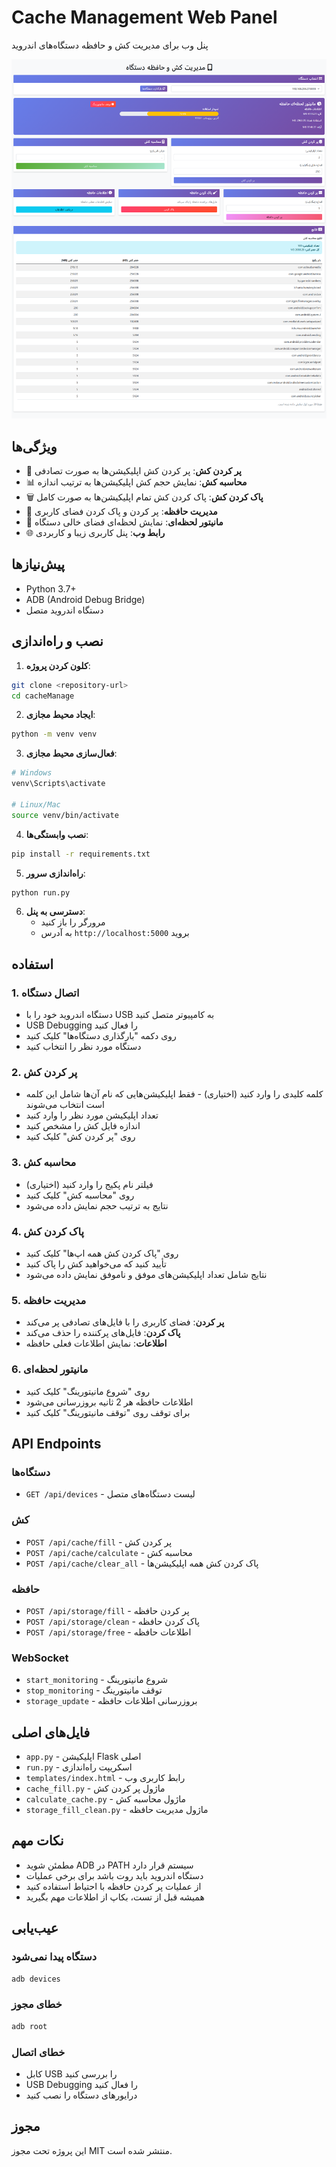 # Cache Management Web Panel

پنل وب برای مدیریت کش و حافظه دستگاه‌های اندروید

![Web Panel Interface](images/template.png)

## ویژگی‌ها

- 🎯 **پر کردن کش**: پر کردن کش اپلیکیشن‌ها به صورت تصادفی
- 📊 **محاسبه کش**: نمایش حجم کش اپلیکیشن‌ها به ترتیب اندازه
- 🗑️ **پاک کردن کش**: پاک کردن کش تمام اپلیکیشن‌ها به صورت کامل
- 💾 **مدیریت حافظه**: پر کردن و پاک کردن فضای کاربری
- 📱 **مانیتور لحظه‌ای**: نمایش لحظه‌ای فضای خالی دستگاه
- 🌐 **رابط وب**: پنل کاربری زیبا و کاربردی

## پیش‌نیازها

- Python 3.7+
- ADB (Android Debug Bridge)
- دستگاه اندروید متصل

## نصب و راه‌اندازی

1. **کلون کردن پروژه**:
```bash
git clone <repository-url>
cd cacheManage
```

2. **ایجاد محیط مجازی**:
```bash
python -m venv venv
```

3. **فعال‌سازی محیط مجازی**:
```bash
# Windows
venv\Scripts\activate

# Linux/Mac
source venv/bin/activate
```

4. **نصب وابستگی‌ها**:
```bash
pip install -r requirements.txt
```

5. **راه‌اندازی سرور**:
```bash
python run.py
```

6. **دسترسی به پنل**:
   - مرورگر را باز کنید
   - به آدرس `http://localhost:5000` بروید

## استفاده

### 1. اتصال دستگاه
- دستگاه اندروید خود را با USB به کامپیوتر متصل کنید
- USB Debugging را فعال کنید
- روی دکمه "بارگذاری دستگاه‌ها" کلیک کنید
- دستگاه مورد نظر را انتخاب کنید

### 2. پر کردن کش
- کلمه کلیدی را وارد کنید (اختیاری) - فقط اپلیکیشن‌هایی که نام آن‌ها شامل این کلمه است انتخاب می‌شوند
- تعداد اپلیکیشن مورد نظر را وارد کنید
- اندازه فایل کش را مشخص کنید
- روی "پر کردن کش" کلیک کنید

### 3. محاسبه کش
- فیلتر نام پکیج را وارد کنید (اختیاری)
- روی "محاسبه کش" کلیک کنید
- نتایج به ترتیب حجم نمایش داده می‌شود

### 4. پاک کردن کش
- روی "پاک کردن کش همه اپ‌ها" کلیک کنید
- تأیید کنید که می‌خواهید کش را پاک کنید
- نتایج شامل تعداد اپلیکیشن‌های موفق و ناموفق نمایش داده می‌شود

### 5. مدیریت حافظه
- **پر کردن**: فضای کاربری را با فایل‌های تصادفی پر می‌کند
- **پاک کردن**: فایل‌های پرکننده را حذف می‌کند
- **اطلاعات**: نمایش اطلاعات فعلی حافظه

### 6. مانیتور لحظه‌ای
- روی "شروع مانیتورینگ" کلیک کنید
- اطلاعات حافظه هر 2 ثانیه بروزرسانی می‌شود
- برای توقف روی "توقف مانیتورینگ" کلیک کنید

## API Endpoints

### دستگاه‌ها
- `GET /api/devices` - لیست دستگاه‌های متصل

### کش
- `POST /api/cache/fill` - پر کردن کش
- `POST /api/cache/calculate` - محاسبه کش
- `POST /api/cache/clear_all` - پاک کردن کش همه اپلیکیشن‌ها

### حافظه
- `POST /api/storage/fill` - پر کردن حافظه
- `POST /api/storage/clean` - پاک کردن حافظه
- `POST /api/storage/free` - اطلاعات حافظه

### WebSocket
- `start_monitoring` - شروع مانیتورینگ
- `stop_monitoring` - توقف مانیتورینگ
- `storage_update` - بروزرسانی اطلاعات حافظه

## فایل‌های اصلی

- `app.py` - اپلیکیشن Flask اصلی
- `run.py` - اسکریپت راه‌اندازی
- `templates/index.html` - رابط کاربری وب
- `cache_fill.py` - ماژول پر کردن کش
- `calculate_cache.py` - ماژول محاسبه کش
- `storage_fill_clean.py` - ماژول مدیریت حافظه

## نکات مهم

- مطمئن شوید ADB در PATH سیستم قرار دارد
- دستگاه اندروید باید روت باشد برای برخی عملیات
- از عملیات پر کردن حافظه با احتیاط استفاده کنید
- همیشه قبل از تست، بکاپ از اطلاعات مهم بگیرید

## عیب‌یابی

### دستگاه پیدا نمی‌شود
```bash
adb devices
```

### خطای مجوز
```bash
adb root
```

### خطای اتصال
- کابل USB را بررسی کنید
- USB Debugging را فعال کنید
- درایورهای دستگاه را نصب کنید

## مجوز

این پروژه تحت مجوز MIT منتشر شده است.
